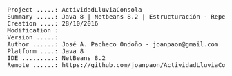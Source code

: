 <pre>

Project .....: ActividadLluviaConsola
Summary .....: Java 8 | Netbeans 8.2 | Estructuración - Repetición #17
Creation ....: 28/10/2016
Modification : 
Version .....: 
Author ......: José A. Pacheco Ondoño - joanpaon@gmail.com
Platform ....: Java 8
IDE .........: NetBeans 8.2
Remote ......: https://github.com/joanpaon/ActividadLluviaConsola.git

</pre>
